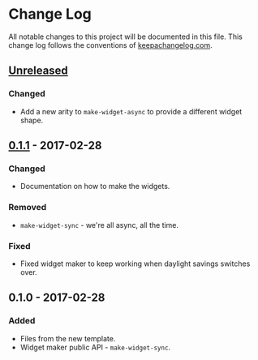 # Change Log
All notable changes to this project will be documented in this file. This change log follows the conventions of [keepachangelog.com](http://keepachangelog.com/).

## [Unreleased]
### Changed
- Add a new arity to `make-widget-async` to provide a different widget shape.

## [0.1.1] - 2017-02-28
### Changed
- Documentation on how to make the widgets.

### Removed
- `make-widget-sync` - we're all async, all the time.

### Fixed
- Fixed widget maker to keep working when daylight savings switches over.

## 0.1.0 - 2017-02-28
### Added
- Files from the new template.
- Widget maker public API - `make-widget-sync`.

[Unreleased]: https://github.com/your-name/deep-learning/compare/0.1.1...HEAD
[0.1.1]: https://github.com/your-name/deep-learning/compare/0.1.0...0.1.1
